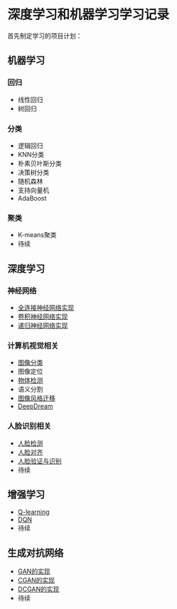 深度学习和机器学习学习记录
======

首先制定学习的项目计划：

机器学习
-------
### 回归
* 线性回归
* 树回归
### 分类
* 逻辑回归
* KNN分类
* 朴素贝叶斯分类
* 决策树分类
* 随机森林
* 支持向量机
* AdaBoost
### 聚类
* K-means聚类
* 待续


深度学习
-------
### 神经网络
* [全连接神经网络实现](https://github.com/cryer/Fully_Connected_Nets_with_numpy "项目代码实现")
* [卷积神经网络实现](https://github.com/cryer/Coursera_deep_learning/tree/master/Convolutional%20Neural%20Nets/week1)
* [递归神经网络实现](https://github.com/cryer/Coursera_deep_learning/tree/master/sequence%20model/week1/rnn_step_by_step)
### 计算机视觉相关
* [图像分类](https://github.com/cryer/Image-Classification "项目代码实现")
* 图像定位
* [物体检测](https://github.com/cryer/Coursera_deep_learning/tree/master/Convolutional%20Neural%20Nets/week3 "项目代码实现")
* 语义分割
* [图像风格迁移](https://github.com/cryer/Style_Transfer "项目代码实现")
* [DeepDream](https://github.com/cryer/deep_dream "项目代码实现")
### 人脸识别相关
* [人脸检测](https://github.com/cryer/face-detection "项目代码实现")
* [人脸对齐](https://github.com/cryer/face-detection "项目代码实现")
* [人脸验证与识别](https://github.com/cryer/face_recognition "项目代码实现")
* 待续

增强学习
-------
* [Q-learning](https://github.com/cryer/Q-learning-implementation "项目代码实现")
* [DQN](https://github.com/cryer/Q-learning-implementation "项目代码实现")
* 待续

生成对抗网络
-------
* [GAN的实现](https://github.com/cryer/GAN "项目代码实现")
* [CGAN的实现](https://github.com/cryer/GAN "项目代码实现")
* [DCGAN的实现](https://github.com/cryer/GAN "项目代码实现")
* 待续
